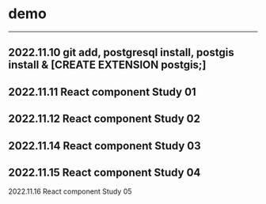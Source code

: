 # demo
---
2022.11.10 git add, postgresql install, postgis install & [CREATE EXTENSION postgis;]
---
2022.11.11 React component Study 01
---
2022.11.12 React component Study 02
---
2022.11.14 React component Study 03
---
2022.11.15 React component Study 04
---
2022.11.16 React component Study 05
